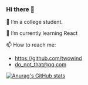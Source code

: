 ### Hi there 👋

<!--
**twowind/twowind** is a ✨ _special_ ✨ repository because its `README.md` (this file) appears on your GitHub profile.

Here are some ideas to get you started:

- 🔭 I’m currently working on ...
- 🌱 I’m currently learning ...
- 👯 I’m looking to collaborate on ...
- 🤔 I’m looking for help with ...
- 💬 Ask me about ...
- 📫 How to reach me: ...
- 😄 Pronouns: ...
- ⚡ Fun fact: ...
  -->

🔭 I’m a college student.

🌱 I’m currently learning React

📫 How to reach me: 

- https://github.com/twowind
- do_not_that@qq.com

[![Anurag's GitHub stats](https://github-readme-stats.vercel.app/api?username=twowind)](https://github.com/anuraghazra/github-readme-stats)


